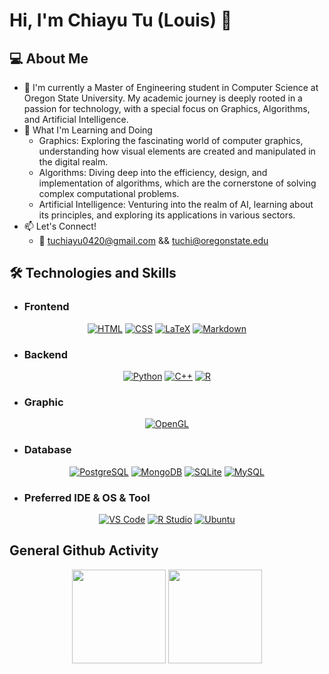 # Hi, I'm Chiayu Tu (Louis) 👋

## 💻 About Me
- 🌱 I'm currently a Master of Engineering student in Computer Science at Oregon State University. My academic journey is deeply rooted in a passion for technology, with a special focus on Graphics, Algorithms, and Artificial Intelligence.
- 🔭 What I'm Learning and Doing
  - Graphics: Exploring the fascinating world of computer graphics, understanding how visual elements are created and manipulated in the digital realm.
  - Algorithms: Diving deep into the efficiency, design, and implementation of algorithms, which are the cornerstone of solving complex computational problems.
  - Artificial Intelligence: Venturing into the realm of AI, learning about its principles, and exploring its applications in various sectors.
- 📫 Let's Connect!
  - 📧 tuchiayu0420@gmail.com && tuchi@oregonstate.edu 

## 🛠 Technologies and Skills

- ### Frontend

<p align = "center">
  <a href="#"><img alt="HTML" src="https://img.shields.io/badge/-HTML-E34F26?style=flat-square&logo=html5&logoColor=white"></a>
  <a href="#"><img alt="CSS" src="https://img.shields.io/badge/-CSS-1572B6?style=flat-square&logo=css3&logoColor=white"></a>
  <a href="#"><img alt="LaTeX" src="https://img.shields.io/badge/-LaTeX-008080?style=flat-square&logo=latex&logoColor=white"></a>
  <a href="#"><img alt="Markdown" src="https://img.shields.io/badge/-Markdown-000000?style=flat-square&logo=markdown&logoColor=white"></a>
</p>

- ### Backend

<p align = "center">
  <a href="#"><img alt="Python" src="https://img.shields.io/badge/-Python-3776AB?style=flat-square&logo=python&logoColor=white"></a>
  <a href="#"><img alt="C++" src="https://img.shields.io/badge/-C++-00599C?style=flat-square&logo=cplusplus&logoColor=white"></a>
  <a href="#"><img alt="R" src="https://img.shields.io/badge/-R-276DC3?style=flat-square&logo=r&logoColor=white"></a>
</p>

- ### Graphic

<p align = "center">
    <a href="#"><img alt="OpenGL" src="https://img.shields.io/badge/-OpenGL-5586A4?style=flat-square&logo=opengl&logoColor=white"></a>
</p>

- ### Database

<p align="center">
  <a href="#"><img alt="PostgreSQL" src="https://img.shields.io/badge/-PostgreSQL-336791?style=flat-square&logo=postgresql&logoColor=white"></a>
  <a href="#"><img alt="MongoDB" src="https://img.shields.io/badge/-MongoDB-47A248?style=flat-square&logo=mongodb&logoColor=white"></a>
  <a href="#"><img alt="SQLite" src="https://img.shields.io/badge/-SQLite-003B57?style=flat-square&logo=sqlite&logoColor=white"></a>
  <a href="#"><img alt="MySQL" src="https://img.shields.io/badge/-MySQL-4479A1?style=flat-square&logo=mysql&logoColor=white"></a>
</p>


- ### Preferred IDE & OS & Tool

<p align="center">
  <a href="#"><img alt="VS Code" src="https://img.shields.io/badge/-VS%20Code-007ACC?style=flat-square&logo=visual-studio-code&logoColor=white"></a>
  <a href="#"><img alt="R Studio" src="https://img.shields.io/badge/-R%20Studio-75AADB?style=flat-square&logo=rstudio&logoColor=white"></a>
  <a href="#"><img alt="Ubuntu" src="https://img.shields.io/badge/-Ubuntu-E95420?style=flat-square&logo=ubuntu&logoColor=white"></a>
</p>

## General Github Activity

<p align='center'>
   <a href="https://github-readme-stats.vercel.app/api?username=ChiayuTu2&show_icons=true&count_private=true">
       <img height=150 src="https://github-readme-stats.vercel.app/api?username=ChiayuTu2&show_icons=true&count_private=true"/></a>
   <a href="https://github.com/ChiayuTu2/github-readme-stats">
       <img height=150 src="https://github-readme-stats.vercel.app/api/top-langs/?username=ChiayuTu2&layout=compact"/></a>
</p>




<!--
**ChiayuTu2/ChiayuTu2** is a ✨ _special_ ✨ repository because its `README.md` (this file) appears on your GitHub profile.

Here are some ideas to get you started:

- 🔭 I’m currently working on ...
- 🌱 I’m currently learning ...
- 👯 I’m looking to collaborate on ...
- 🤔 I’m looking for help with ...
- 💬 Ask me about ...
- 📫 How to reach me: ...
- 😄 Pronouns: ...
- ⚡ Fun fact: ...
-->
